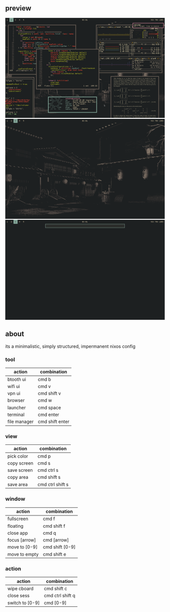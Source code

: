 ## preview
![prev_1](aset/prev_1.png)
![prev_2](aset/prev_2.png)
![prev_3](aset/prev_3.png)

## about
its a minimalistic, simply structured, impermanent nixos config

### tool
| action       | combination     |
| ------------ | --------------- |
| btooth ui    | cmd b           |
| wifi ui      | cmd v           |
| vpn ui       | cmd shift v     |
| browser      | cmd w           |
| launcher     | cmd space       |
| terminal     | cmd enter       |
| file manager | cmd shift enter |
### view
| action       | combination      |
| ------------ | ---------------- |
| pick color   | cmd p            |
| copy screen  | cmd s            |
| save screen  | cmd ctrl s       |
| copy area    | cmd shift s      |
| save area    | cmd ctrl shift s |
### window
| action        | combination     |
| ------------- | --------------- |
| fullscreen    | cmd f           |
| floating      | cmd shift f     |
| close app     | cmd q           |
| focus [arrow] | cmd [arrow]     |
| move to [0-9] | cmd shift [0-9] |
| move to empty | cmd shift e     |
### action
| action           | combination      |
| ---------------- | ---------------- |
| wipe cboard      | cmd shift c      |
| close sess       | cmd ctrl shift q |
| switch to [0-9]  | cmd [0-9]        |
